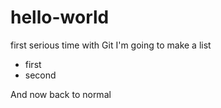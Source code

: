 # hello-world
first serious time with Git
I'm going to make a list
* first
* second

And now back to normal

